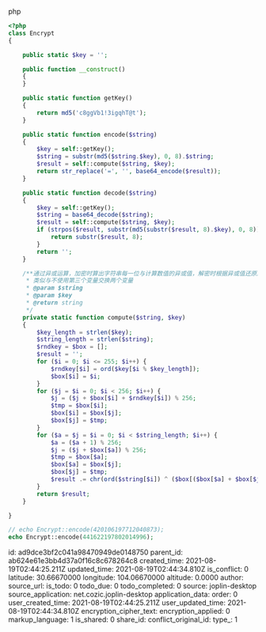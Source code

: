 php

```php
<?php
class Encrypt
{

    public static $key = '';

    public function __construct()
    {
    }

    public static function getKey()
    {
        return md5('c8ggVb1!3igqhT@t');
    }

    public static function encode($string)
    {
        $key = self::getKey();
        $string = substr(md5($string.$key), 0, 8).$string;
        $result = self::compute($string, $key);
        return str_replace('=', '', base64_encode($result));
    }

    public static function decode($string)
    {
        $key = self::getKey();
        $string = base64_decode($string);
        $result = self::compute($string, $key);
        if (strpos($result, substr(md5(substr($result, 8).$key), 0, 8)) === 0) {
            return substr($result, 8);
        }
        return '';
    }

    /**通过异或运算，加密时算出字符串每一位与计算数值的异或值，解密时根据异或值还原原字符串
     * 类似与不使用第三个变量交换两个变量
     * @param $string
     * @param $key
     * @return string
     */
    private static function compute($string, $key)
    {
        $key_length = strlen($key);
        $string_length = strlen($string);
        $rndkey = $box = [];
        $result = '';
        for ($i = 0; $i <= 255; $i++) {
            $rndkey[$i] = ord($key[$i % $key_length]);
            $box[$i] = $i;
        }
        for ($j = $i = 0; $i < 256; $i++) {
            $j = ($j + $box[$i] + $rndkey[$i]) % 256;
            $tmp = $box[$i];
            $box[$i] = $box[$j];
            $box[$j] = $tmp;
        }
        for ($a = $j = $i = 0; $i < $string_length; $i++) {
            $a = ($a + 1) % 256;
            $j = ($j + $box[$a]) % 256;
            $tmp = $box[$a];
            $box[$a] = $box[$j];
            $box[$j] = $tmp;
            $result .= chr(ord($string[$i]) ^ ($box[($box[$a] + $box[$j]) % 256]));
        }
        return $result;
    }

}

// echo Encrypt::encode(420106197712040873);
echo Encrypt::encode(441622197802014996);
```

id: ad9dce3bf2c041a98470949de0148750
parent_id: ab624e61e3bb4d37a0f16c8c678264c8
created_time: 2021-08-19T02:44:25.211Z
updated_time: 2021-08-19T02:44:34.810Z
is_conflict: 0
latitude: 30.66670000
longitude: 104.06670000
altitude: 0.0000
author: 
source_url: 
is_todo: 0
todo_due: 0
todo_completed: 0
source: joplin-desktop
source_application: net.cozic.joplin-desktop
application_data: 
order: 0
user_created_time: 2021-08-19T02:44:25.211Z
user_updated_time: 2021-08-19T02:44:34.810Z
encryption_cipher_text: 
encryption_applied: 0
markup_language: 1
is_shared: 0
share_id: 
conflict_original_id: 
type_: 1